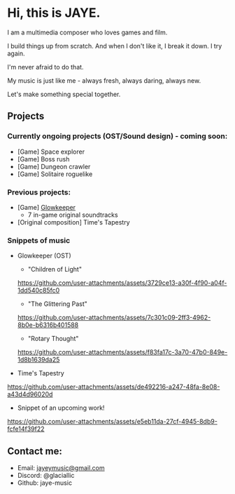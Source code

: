 
# Hi, this is JAYE.
I am a multimedia composer who loves games and film. 

I build things up from scratch. And when I don't like it, I break it down. I try again. 

I'm never afraid to do that.

My music is just like me - always fresh, always daring, always new.

Let's make something special together.

## Projects
### Currently ongoing projects (OST/Sound design) - coming soon:
- [Game] Space explorer 
- [Game] Boss rush 
- [Game] Dungeon crawler 
- [Game] Solitaire roguelike 

### Previous projects:
- [Game] [Glowkeeper](https://store.steampowered.com/app/3410660/Glowkeeper/) 
  - 7 in-game original soundtracks
- [Original composition] Time's Tapestry
  

### Snippets of music
- Glowkeeper (OST)
  - "Children of Light"    
  
  https://github.com/user-attachments/assets/3729ce13-a30f-4f90-a04f-1dd540c85fc0

  - "The Glittering Past"
  
  https://github.com/user-attachments/assets/7c301c09-2ff3-4962-8b0e-b6316b401588

  - "Rotary Thought"
  
  https://github.com/user-attachments/assets/f83fa17c-3a70-47b0-849e-1d8b1639da25

- Time's Tapestry

https://github.com/user-attachments/assets/de492216-a247-48fa-8e08-a43d4d96020d

- Snippet of an upcoming work!

https://github.com/user-attachments/assets/e5eb11da-27cf-4945-8db9-fcfe14f39f22

## Contact me:
- Email: jayeymusic@gmail.com
- Discord: @glaciallic
- Github: jaye-music



